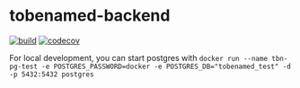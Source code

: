 # tobenamed-backend
[![build](https://github.com/FINDarkside/tobenamed-backend/workflows/CI/badge.svg)](https://github.com/FINDarkside/tobenamed-backend/actions?query=workflow%3ACI)
[![codecov](https://codecov.io/gh/f1-2019-results/backend/branch/master/graph/badge.svg?token=J7cvWiFGrA)](https://codecov.io/gh/FINDarkside/tobenamed-backend)

For local development, you can start postgres with `docker run --name tbn-pg-test -e POSTGRES_PASSWORD=docker -e POSTGRES_DB="tobenamed_test" -d -p 5432:5432 postgres`
